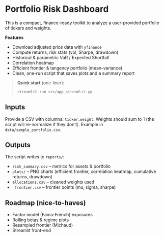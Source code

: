 # Portfolio Risk Dashboard

This is a compact, finance-ready toolkit to analyze a user-provided portfolio
of tickers and weights.

**Features**
- Download adjusted price data with `yfinance`
- Compute returns, risk stats (vol, Sharpe, drawdown)
- Historical & parametric VaR / Expected Shortfall
- Correlation heatmap
- Efficient frontier & tangency portfolio (mean–variance)
- Clean, one-run script that saves plots and a summary report

> **Quick start** (one-liner):  
> ```bash
> streamlit run src/app_streamlit.py
> ```

## Inputs
Provide a CSV with columns: `ticker,weight`. Weights should sum to 1 (the script will re-normalize if they don’t). Example in `data/sample_portfolio.csv`.

## Outputs
The script writes to `reports/`:
- `risk_summary.csv` – metrics for assets & portfolio
- `plots/` – PNG charts (efficient frontier, correlation heatmap, cumulative returns, drawdown)
- `allocations.csv` – cleaned weights used
- ` frontier.csv` – frontier points (mu, sigma, sharpe)

## Roadmap (nice-to-haves)
- Factor model (Fama-French) exposures
- Rolling betas & regime plots
- Resampled frontier (Michaud)
- Streamlit front-end
